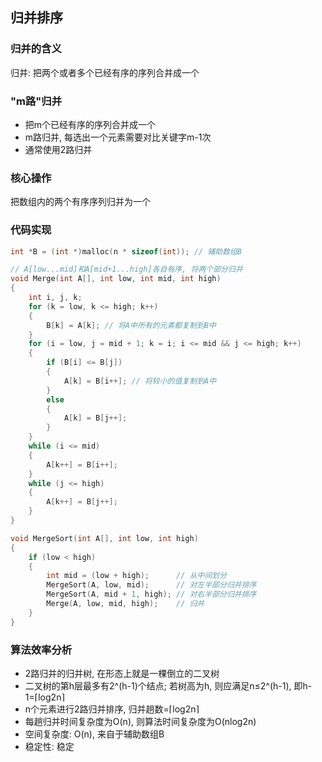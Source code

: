 ## 归并排序

### 归并的含义

归并: 把两个或者多个已经有序的序列合并成一个

### "m路"归并

- 把m个已经有序的序列合并成一个
- m路归并, 每选出一个元素需要对比关键字m-1次
- 通常使用2路归并

### 核心操作

把数组内的两个有序序列归并为一个

### 代码实现

```c
int *B = (int *)malloc(n * sizeof(int)); // 辅助数组B

// A[low...mid]和A[mid+1...high]各自有序, 将两个部分归并
void Merge(int A[], int low, int mid, int high)
{
    int i, j, k;
    for (k = low, k <= high; k++)
    {
        B[k] = A[k]; // 将A中所有的元素都复制到B中
    }
    for (i = low, j = mid + 1; k = i; i <= mid && j <= high; k++)
    {
        if (B[i] <= B[j])
        {
            A[k] = B[i++]; // 将较小的值复制到A中
        }
        else
        {
            A[k] = B[j++];
        }
    }
    while (i <= mid)
    {
        A[k++] = B[i++];
    }
    while (j <= high)
    {
        A[k++] = B[j++];
    }
}

void MergeSort(int A[], int low, int high)
{
    if (low < high)
    {
        int mid = (low + high);      // 从中间划分
        MergeSort(A, low, mid);      // 对左半部分归并排序
        MergeSort(A, mid + 1, high); // 对右半部分归并排序
        Merge(A, low, mid, high);    // 归并
    }
}
```

### 算法效率分析

- 2路归并的归并树, 在形态上就是一棵倒立的二叉树
- 二叉树的第h层最多有2^(h-1)个结点; 若树高为h, 则应满足n≤2^(h-1), 即h-1=⌈log2n⌉
- n个元素进行2路归并排序, 归并趟数=⌈log2n⌉
- 每趟归并时间复杂度为O(n), 则算法时间复杂度为O(nlog2n)
- 空间复杂度: O(n), 来自于辅助数组B
- 稳定性: 稳定